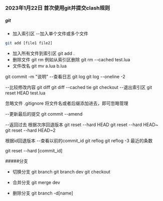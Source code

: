 ### 2023年1月22日 首次使用git并提交clash规则
##### git

- 加入索引区
--加入单个文件或多个文件

```bash
git add [file1 file2]
```



- 加入所有文件到索引区
git add .
- 删除文件
git rm
例如从索引区删除
git rm --cached test.lua
- 文件改名
git mv a.lua  b.lua

git commit -m "说明"
--查看日志
git log
git log --oneline -2

--比较修改内容
git diff
git diff --cached
tie
git checkout
--退出索引区
git reset HEAD test.lua


忽略文件
.gitignore
将文件名或者后缀添加进去，即可忽略管理

--更新最后的提交
git commit --amend

--返回过去
根据次序回退版本
git reset --hard HEAD
git reset --hard HEAD~
git reset --hard HEAD~2

根据id回退版本
--查看以前的commit_id
git reflog
git reflog -3 最近的条数

git reset --hard [commit_id]


#####分支
- 切换分支
git branch
git branch dev
git checkout

- 合并分支
git merge  dev
- 删除分支
git branch -d[name]